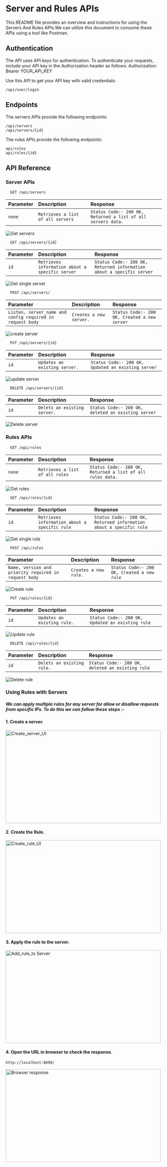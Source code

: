 
# Server and Rules APIs
This README file provides an overview and instructions for using the Servers And Rules APIs.We can utilize this document to consume these APIs using a tool like Postman.

## Authentication
The API uses API keys for authentication. To authenticate your requests, include your API key in the Authorization header as follows:
Authorization: Bearer YOUR_API_KEY

Use this API to get your API key with valid credentials: 
```http
/api/user/login
```
## Endpoints
The servers APIs provide the following endpoints:
```http
/api/servers
/api/servers/{id}
```

The rules APIs provide the following endpoints:
```http
api/rules
api/rules/{id}
```

## API Reference

### Server APIs

```http 
  GET /api/servers
```
| Parameter | Description     | Response                |
| :-------- | :------- | :------------------------- |
| `none` | `Retrieves a list of all servers ` | `Status Code:- 200 OK, Returned a list of all servers data.` |


<img src="https://github.com/dmz/dmz/blob/e96435b9443f7e583568ee4b73aa782a49d5c5c3/images/GetAllServers.png" alt="Get servers" >


```http
  GET /api/servers/{id}
```
| Parameter | Description     | Response                |
| :-------- | :------- | :------------------------- |
| `id` | `Retrieves information about a specific server ` | `Status Code:- 200 OK, Returned information about a specific server` |


<img src="https://github.com/dmz/dmz/blob/e96435b9443f7e583568ee4b73aa782a49d5c5c3/images/GetSingleServer.png" alt="Get single server" >


```http
  POST /api/servers/
```
| Parameter | Description     | Response                |
| :-------- | :------- | :------------------------- |
| `Listen, server_name and config required in request body` | `Creates a new server. ` | `Status Code:- 200 OK, Created a new server` |


<img src="https://github.com/dmz/dmz/blob/e96435b9443f7e583568ee4b73aa782a49d5c5c3/images/CreateServer.png" alt="create server" >


```http
  PUT /api/servers/{id}
```
| Parameter | Description     | Response                |
| :-------- | :------- | :------------------------- |
| `id` | `Updates an existing server. ` | `Status Code:- 200 OK, Updated an existing server` |


<img src="https://github.com/dmz/dmz/blob/e96435b9443f7e583568ee4b73aa782a49d5c5c3/images/UpdateServer.png" alt="update server" >


```http
  DELETE /api/servers/{id}
```
| Parameter | Description     | Response                |
| :-------- | :------- | :------------------------- |
| `id` | `Delets an existing server. ` | `Status Code:- 200 OK, deleted an existing server` |


<img src="https://github.com/dmz/dmz/blob/e96435b9443f7e583568ee4b73aa782a49d5c5c3/images/DeleteServer.png" alt="Delete server" >



### Rules APIs

```http
  GET /api/rules
```
| Parameter | Description     | Response                |
| :-------- | :------- | :------------------------- |
| `none` | `Retrieves a list of all rules ` | `Status Code:- 200 OK, Returned a list of all rules data.` |


<img src="https://github.com/dmz/dmz/blob/main/images/get_rules.png" alt="Get rules" >


```http
  GET /api/rules/{id}
```
| Parameter | Description     | Response                |
| :-------- | :------- | :------------------------- |
| `id` | `Retrieves information about a specific rule ` | `Status Code:- 200 OK, Returned information about a specific rule` |


<img src="https://github.com/dmz/dmz/blob/e96435b9443f7e583568ee4b73aa782a49d5c5c3/images/GetSingleRule.png" alt="Get single rule">


```http
  POST /api/rules
```
| Parameter | Description     | Response                |
| :-------- | :------- | :------------------------- |
| `Name, version and priority required in request body` | `Creates a new rule. ` | `Status Code:- 200 OK, Created a new rule` |


<img src="https://github.com/dmz/dmz/blob/e96435b9443f7e583568ee4b73aa782a49d5c5c3/images/CreateRule.png" alt="Create rule" >


```http
  PUT /api/rules/{id}
```
| Parameter | Description     | Response                |
| :-------- | :------- | :------------------------- |
| `id` | `Updates an existing rule. ` | `Status Code:- 200 OK, Updated an existing rule` |


<img src="https://github.com/dmz/dmz/blob/e96435b9443f7e583568ee4b73aa782a49d5c5c3/images/UpdateRules.png" alt="Update rule" >


```http
  DELETE /api/rules/{id}
```
| Parameter | Description     | Response                |
| :-------- | :------- | :------------------------- |
| `id` | `Delets an existing rule. ` | `Status Code:- 200 OK, deleted an existing rule` |


<img src="https://github.com/dmz/dmz/blob/e96435b9443f7e583568ee4b73aa782a49d5c5c3/images/DeleteRules.png" alt="Delete rule" >


### Using Rules with Servers
##### We can apply multiple rules for any server for allow or disallow requests from specific IPs. To do this we can follow these steps :-

#### 1. Create a server.
<img src="https://github.com/dmz/dmz/blob/main/images/Create_server_UI.png" alt="Create_server_UI" width="500" height="300">

#### 2. Create the Rule.
<img src="https://github.com/dmz/dmz/blob/main/images/Create_rule_UI.png" alt="Create_rule_UI" width="500" height="300">

#### 3. Apply the rule to the server.
<img src="https://github.com/dmz/dmz/blob/main/images/add_rule_to_server.png" alt="Add_rule_to Server" width="500" height="300">

#### 4. Open the URL in browser to check the response.
```http
http://localhost:8090/
```
<img src="https://github.com/dmz/dmz/blob/main/images/browser_response.png" alt="Browser response" width="500" height="300">
